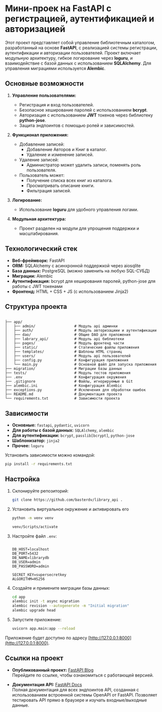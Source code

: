 # Мини-проек на FastAPI с регистрацией, аутентификацией и авторизацией

Этот проект представляет собой управление библиотечным каталогом, разработанный на основе **FastAPI**, с реализацией
системы регистрации, аутентификации и авторизации пользователей. Проект включает модульную архитектуру, гибкое
логирование через **loguru**, и взаимодействие с базой данных с использованием **SQLAlchemy**. Для управления миграциями
используется **Alembic**.

## Основные возможности

1. **Управление пользователями:**
    - Регистрация и вход пользователей.
    - Безопасное хеширование паролей с использованием **bcrypt**.
    - Авторизация с использованием **JWT** токенов через библиотеку **python-jose**.
    - Защита эндпоинтов с помощью ролей и зависимостей.

2. **Функционал приложения:**
    - Добавление записей:
        - Добавление Авторов и Книг в каталог.
        - Удаление и изменение записей.
    - Удаление записей:
        - Администратор может удалить записи, поменять роль пользователя.
    - Пользователь может:
        - Получение списка всех книг из каталога.
        - Просматривать описание книги.
        - Фильтрация записей.

3. **Логирование:**
    - Использование **loguru** для удобного управления логами.

4. **Модульная архитектура:**
    - Проект разделен на модули для упрощения поддержки и масштабирования.

## Технологический стек

- **Веб-фреймворк:** FastAPI
- **ORM:** SQLAlchemy с асинхронной поддержкой через aiosqlite
- **База данных:** PostgreSQL (можно заменить на любую SQL-СУБД)
- **Миграции:** Alembic
- **Аутентификация:** bcrypt для хеширования паролей, python-jose для работы с JWT токенами
- **Фронтенд:** HTML + CSS + JS (с использованием Jinja2)

## Структура проекта

```

├── app/
│   ├── admin/                  # Модуль api админки
│   ├── auth/                   # Модуль авторизациии и аутентификации
│   ├── dao/                    # Общие DAO для приложения  
│   ├── labrary_api/            # Модуль api библиотеки
│   ├── pages/                  # Модуль фронтенд части
│   ├── static/                 # Статические файлы приложения
│   ├── templates/              # Шаблоны HTML страниц   
│   ├── users/                  # Модуль api пользователей  
│   ├── config.py               # Конфигурация приложения
│   └── main.py                 # Основной файл для запуска приложения  
├── migration/                  # Миграции базы данных
├── tests/                      # Модуль тестов приложения
├── .env                        # Конфигурация окружения
├── .gitignore                  # Файлы, игнорируемые в Git
├── alembic.ini                 # Конфигурация Alembic
├── exceptions.py               # Исключения для обработки ошибок
├── README.md                   # Документация проекта
└── requirements.txt            # Зависимости проекта
```

## Зависимости

- **Основные:** `fastapi`, `pydantic`, `uvicorn`
- **Для работы с базой данных:** `SQLAlchemy`,  `alembic`
- **Для аутентификации:** `bcrypt`, `passlib[bcrypt]`, `python-jose`
- **Шаблонизатор:** `jinja2`
- **Прочее:**  `loguru`

Установить зависимости можно командой:

```bash
pip install -r requirements.txt
```

## Настройка

1. Склонируйте репозиторий:

   ```bash
   git clone https://github.com/basterdv/library_api .
   ```
2. Установить виртуальное окружение и активировать его  

   ```bash
   python -m venv venv
   ```
   ```bash
   venv/Scripts/activate
    ```

3. Настройте файл `.env`:

   ```Настройки для подключения к базе данных PostgreSQL
   
   DB_HOST=localhost
   DB_PORT=5432
   DB_NAME=librarydb 
   DB_USER=admin
   DB_PASSWORD=admin
   
   SECRET_KEY=supersecretkey
   ALGORITHM=HS256
   ```

4. Создайте и примените миграции базы данных:

   ```bash
   cd app
   alembic init -t async migration
   alembic revision --autogenerate -m "Initial migration"
   alembic upgrade head
   ```

5. Запустите приложение:

   ```bash
   uvicorn app.main:app --reload
   ```

Приложение будет доступно по адресу [http://127.0.0.1:8000](http://127.0.0.1:8000).


## Ссылки на проект

- **Опубликованный проект:** [FastAPI Blog](https://library-api-baster.amvera.io/)  
  Перейдите по ссылке, чтобы ознакомиться с работающей версией. 

- **Документация API:** [FastAPI Docs](https://library-api-baster.amvera.io/docs)  
  Полная документация для всех эндпоинтов API, созданная с использованием встроенной системы OpenAPI от FastAPI.
  Позволяет тестировать API прямо в браузере и изучать входные/выходные данные.

